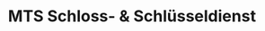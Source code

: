 ---
title: "MTS Schloss- & Schlüsseldienst"
url: /aachen/mts-schloss-und-schluesseldienst/
shop: Schlüsseldienst
---
